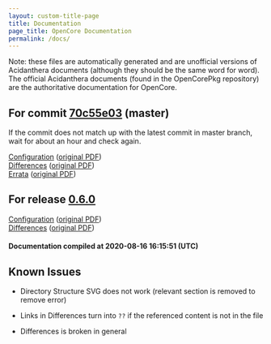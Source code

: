 ```yaml
---
layout: custom-title-page
title: Documentation
page_title: OpenCore Documentation
permalink: /docs/
---
```

Note: these files are automatically generated and are unofficial versions of Acidanthera documents (although they should be the same word for word). The official Acidanthera documents (found in the OpenCorePkg repository) are the authoritative documentation for OpenCore.

## For commit [70c55e03](https://github.com/acidanthera/OpenCorePkg/tree/70c55e03bbeeb2d5f85e2a6d21d4ce90f0ca1960) (master)

If the commit does not match up with the latest commit in master branch, wait for about an hour and check again.

[Configuration](latest/Configuration.html) ([original PDF](https://github.com/acidanthera/OpenCorePkg/blob/70c55e03bbeeb2d5f85e2a6d21d4ce90f0ca1960/Docs/Configuration.pdf))
<br>
[Differences](latest/Differences.html) ([original PDF](https://github.com/acidanthera/OpenCorePkg/blob/70c55e03bbeeb2d5f85e2a6d21d4ce90f0ca1960/Docs/Differences/Differences.pdf))
<br>
[Errata](latest/Errata.html) ([original PDF](https://github.com/acidanthera/OpenCorePkg/blob/70c55e03bbeeb2d5f85e2a6d21d4ce90f0ca1960/Docs/Errata/Errata.pdf))

## For release [0.6.0](https://github.com/acidanthera/OpenCorePkg/tree/0.6.0)

[Configuration](release/Configuration.html) ([original PDF](https://github.com/acidanthera/OpenCorePkg/blob/0.6.0/Docs/Configuration.pdf))
<br>
[Differences](release/Differences.html) ([original PDF](https://github.com/acidanthera/OpenCorePkg/blob/0.6.0/Docs/Differences/Differences.pdf))

#### Documentation compiled at 2020-08-16 16:15:51 (UTC)

## Known Issues

* Directory Structure SVG does not work (relevant section is removed to remove error)

* Links in Differences turn into `??` if the referenced content is not in the file

* Differences is broken in general
